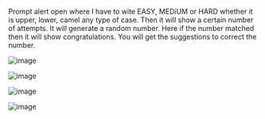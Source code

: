 Prompt alert open where I have to wite EASY, MEDiUM or HARD whether it is upper, lower, camel any type of case. 
Then it will show a certain number of attempts. It will generate a random number. Here if the number matched then it will show congratulations. 
You will get the suggestions to correct the number.

![image](https://github.com/user-attachments/assets/0ec1d4f0-445c-42ab-a69b-6160ee88467e)

![image](https://github.com/user-attachments/assets/05791bf9-eec3-4c15-9161-395aebe18741)

![image](https://github.com/user-attachments/assets/e68d9941-947c-4797-8992-b73fa72b965b)

![image](https://github.com/user-attachments/assets/92e06dc0-e10f-4483-9111-f00d6873558f)

